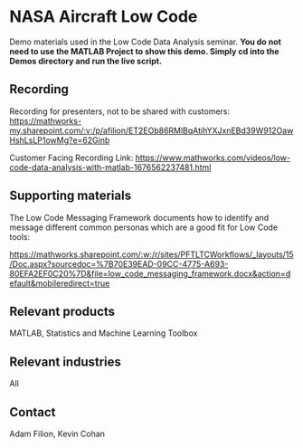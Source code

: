 # NASA Aircraft Low Code

Demo materials used in the Low Code Data Analysis seminar. **You do not need to use the MATLAB Project to show this demo. Simply cd into the Demos directory and run the live script.**

## Recording

Recording for presenters, not to be shared with customers:
https://mathworks-my.sharepoint.com/:v:/p/afilion/ET2EOb86RMlBqAtihYXJxnEBd39W912OawHshLsLP1owMg?e=62Ginb

Customer Facing Recording Link: https://www.mathworks.com/videos/low-code-data-analysis-with-matlab-1676562237481.html

## Supporting materials

The Low Code Messaging Framework documents how to identify and message different common personas which are a good fit for Low Code tools: 

https://mathworks.sharepoint.com/:w:/r/sites/PFTLTCWorkflows/_layouts/15/Doc.aspx?sourcedoc=%7B70E39EAD-09CC-4775-A693-80EFA2EF0C20%7D&file=low_code_messaging_framework.docx&action=default&mobileredirect=true

## Relevant products

MATLAB, Statistics and Machine Learning Toolbox

## Relevant industries

All

## Contact

Adam Filion, Kevin Cohan
